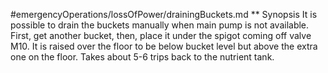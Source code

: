 #emergencyOperations/lossOfPower/drainingBuckets.md
** Synopsis
It is possible to drain the buckets manually when main pump is not available.  
First, get another bucket, then, place it under the spigot coming off valve M10. It is raised over the floor to be below bucket level but above the extra one on the floor. Takes about 5-6 trips back to the nutrient tank.